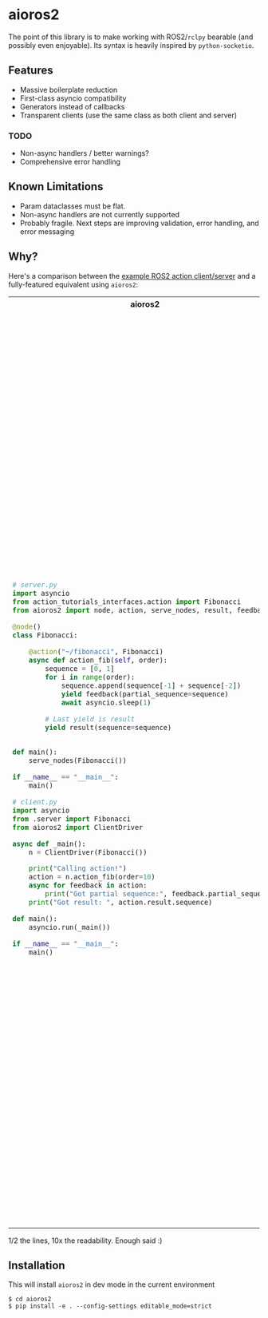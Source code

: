 # aioros2

The point of this library is to make working with ROS2/`rclpy` bearable (and possibly even enjoyable). Its syntax is heavily inspired by `python-socketio`.

## Features

- Massive boilerplate reduction
- First-class asyncio compatibility
- Generators instead of callbacks
- Transparent clients (use the same class as both client and server)

### TODO

- Non-async handlers / better warnings?
- Comprehensive error handling

## Known Limitations

- Param dataclasses must be flat.
- Non-async handlers are not currently supported
- Probably fragile. Next steps are improving validation, error handling, and error messaging

## Why?

Here's a comparison between the [example ROS2 action client/server](https://docs.ros.org/en/foxy/Tutorials/Intermediate/Writing-an-Action-Server-Client/Py.html) and a fully-featured equivalent using `aioros2`:

<table>
<tr>
<th> aioros2 </th> <th> rclpy </th>
</tr>
<tr>
<td>

```python
# server.py
import asyncio
from action_tutorials_interfaces.action import Fibonacci
from aioros2 import node, action, serve_nodes, result, feedback

@node()
class Fibonacci:

    @action("~/fibonacci", Fibonacci)
    async def action_fib(self, order):
        sequence = [0, 1]
        for i in range(order):
            sequence.append(sequence[-1] + sequence[-2])
            yield feedback(partial_sequence=sequence)
            await asyncio.sleep(1)

        # Last yield is result
        yield result(sequence=sequence)


def main():
    serve_nodes(Fibonacci())

if __name__ == "__main__":
    main()
```

```python
# client.py
import asyncio
from .server import Fibonacci
from aioros2 import ClientDriver

async def _main():
    n = ClientDriver(Fibonacci())

    print("Calling action!")
    action = n.action_fib(order=10)
    async for feedback in action:
        print("Got partial sequence:", feedback.partial_sequence)
    print("Got result: ", action.result.sequence)

def main():
    asyncio.run(_main())

if __name__ == "__main__":
    main()

```

</td>
<td>

```python
# Server.py
import time

import rclpy
from rclpy.action import ActionServer
from rclpy.node import Node

from action_tutorials_interfaces.action import Fibonacci


class FibonacciActionServer(Node):

    def __init__(self):
        super().__init__('fibonacci_action_server')
        self._action_server = ActionServer(
            self,
            Fibonacci,
            'fibonacci',
            self.execute_callback)

    def execute_callback(self, goal_handle):
        self.get_logger().info('Executing goal...')

        feedback_msg = Fibonacci.Feedback()
        feedback_msg.partial_sequence = [0, 1]

        for i in range(1, goal_handle.request.order):
            feedback_msg.partial_sequence.append(
                feedback_msg.partial_sequence[i] + feedback_msg.partial_sequence[i-1])
            self.get_logger().info('Feedback: {0}'.format(feedback_msg.partial_sequence))
            goal_handle.publish_feedback(feedback_msg)
            time.sleep(1)

        goal_handle.succeed()

        result = Fibonacci.Result()
        result.sequence = feedback_msg.partial_sequence
        return result


def main(args=None):
    rclpy.init(args=args)

    fibonacci_action_server = FibonacciActionServer()

    rclpy.spin(fibonacci_action_server)


if __name__ == '__main__':
    main()
```

```python
# Client.py
import rclpy
from rclpy.action import ActionClient
from rclpy.node import Node

from action_tutorials_interfaces.action import Fibonacci


class FibonacciActionClient(Node):

    def __init__(self):
        super().__init__('fibonacci_action_client')
        self._action_client = ActionClient(self, Fibonacci, 'fibonacci')

    def send_goal(self, order):
        goal_msg = Fibonacci.Goal()
        goal_msg.order = order

        self._action_client.wait_for_server()

        self._send_goal_future = self._action_client.send_goal_async(goal_msg, feedback_callback=self.feedback_callback)

        self._send_goal_future.add_done_callback(self.goal_response_callback)

    def goal_response_callback(self, future):
        goal_handle = future.result()
        if not goal_handle.accepted:
            self.get_logger().info('Goal rejected :(')
            return

        self.get_logger().info('Goal accepted :)')

        self._get_result_future = goal_handle.get_result_async()
        self._get_result_future.add_done_callback(self.get_result_callback)

    def get_result_callback(self, future):
        result = future.result().result
        self.get_logger().info('Result: {0}'.format(result.sequence))
        rclpy.shutdown()

    def feedback_callback(self, feedback_msg):
        feedback = feedback_msg.feedback
        self.get_logger().info('Received feedback: {0}'.format(feedback.partial_sequence))


def main(args=None):
    rclpy.init(args=args)

    action_client = FibonacciActionClient()

    action_client.send_goal(10)

    rclpy.spin(action_client)


if __name__ == '__main__':
    main()
```

</td>
</table>

1/2 the lines, 10x the readability. Enough said :)

## Installation

This will install `aioros2` in dev mode in the current environment

```
$ cd aioros2
$ pip install -e . --config-settings editable_mode=strict
```
